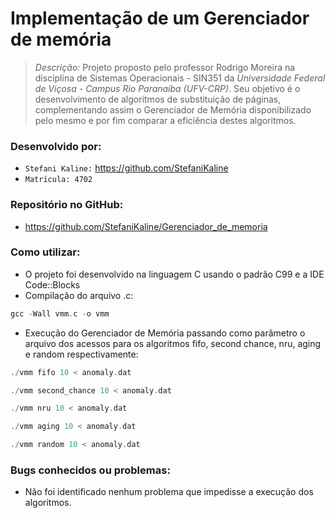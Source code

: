 # Implementação de um Gerenciador de memória

>*Descrição:* Projeto proposto pelo professor Rodrigo Moreira na disciplina de Sistemas Operacionais - SIN351 da *Universidade Federal de Viçosa - Campus Rio Paranaíba (UFV-CRP)*. Seu objetivo é o desenvolvimento de algoritmos de substituição de páginas, complementando assim o Gerenciador de Memória disponibilizado pelo mesmo e por fim comparar a eficiência destes algoritmos.

### Desenvolvido por:
* `Stefani Kaline:` https://github.com/StefaniKaline
* `Matrícula: 4702`

### Repositório no GitHub:
* https://github.com/StefaniKaline/Gerenciador_de_memoria

### Como utilizar:
* O projeto foi desenvolvido na linguagem C usando o padrão C99 e a IDE Code::Blocks
* Compilação do arquivo .c:
~~~C
gcc -Wall vmm.c -o vmm
~~~

* Execução do Gerenciador de Memória passando como parâmetro o arquivo dos acessos para os algoritmos fifo, second chance, nru, aging e random respectivamente:
~~~C
./vmm fifo 10 < anomaly.dat
~~~

~~~C
./vmm second_chance 10 < anomaly.dat
~~~

~~~C
./vmm nru 10 < anomaly.dat
~~~

~~~C
./vmm aging 10 < anomaly.dat
~~~

~~~C
./vmm random 10 < anomaly.dat
~~~

### Bugs conhecidos ou problemas:
* Não foi identificado nenhum problema que impedisse a execução dos algoritmos.

